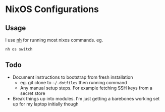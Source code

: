 # NixOS Configurations

## Usage
I use [nh](https://github.com/viperML/nh) for running most nixos commands.  eg.
```sh
nh os switch
```

## Todo
- Document instructions to bootstrap from fresh installation
  - eg. git clone to `~/.dotfiles` then running command
  - Any manual setup steps.  For example fetching SSH keys from a secret store
- Break things up into modules.  I'm just getting a barebones working set up for my laptop initially though
